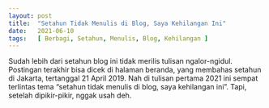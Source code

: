 ```yaml
---
layout: post
title:  "Setahun Tidak Menulis di Blog, Saya Kehilangan Ini"
date:   2021-06-10
tags:   [ Berbagi, Setahun, Menulis, Blog, Kehilangan ]
---
```

<p class="intro"><span class="dropcap">S</span>udah lebih dari setahun blog ini tidak merilis tulisan ngalor-ngidul. Postingan terakhir bisa dicek di halaman beranda, yang membahas setahun di Jakarta, tertanggal 21 April 2019. Nah di tulisan pertama 2021 ini sempat terlintas tema “setahun tidak menulis di blog, saya kehilangan ini”. Tapi, setelah dipikir-pikir, nggak usah deh.
</p>
